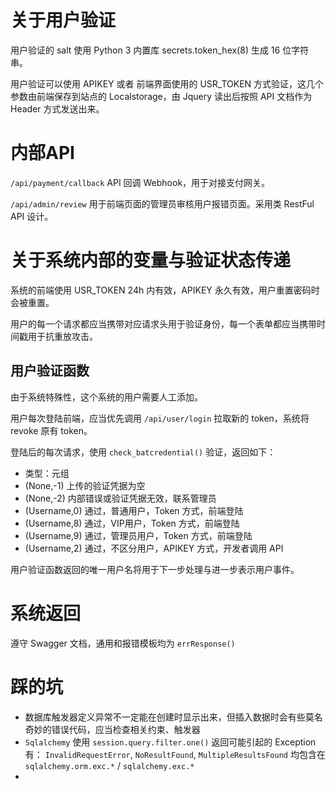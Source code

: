 # 关于用户验证

用户验证的 salt 使用 Python 3 内置库 secrets.token_hex(8) 生成 16 位字符串。

用户验证可以使用 APIKEY 或者 前端界面使用的 USR_TOKEN 方式验证，这几个参数由前端保存到站点的 Localstorage，由 Jquery 读出后按照 API 文档作为 Header 方式发送出来。

# 内部API

`/api/payment/callback` API 回调 Webhook，用于对接支付网关。

`/api/admin/review` 用于前端页面的管理员审核用户报错页面。采用类 RestFul API 设计。

# 关于系统内部的变量与验证状态传递

系统的前端使用 USR_TOKEN 24h 内有效，APIKEY 永久有效，用户重置密码时会被重置。

用户的每一个请求都应当携带对应请求头用于验证身份，每一个表单都应当携带时间戳用于抗重放攻击。

## 用户验证函数

由于系统特殊性，这个系统的用户需要人工添加。

用户每次登陆前端，应当优先调用 `/api/user/login` 拉取新的 token，系统将 revoke 原有 token。

登陆后的每次请求，使用 `check_batcredential()` 验证，返回如下：

- 类型：元组
- (None,-1) 上传的验证凭据为空
- (None,-2) 内部错误或验证凭据无效，联系管理员
- (Username,0) 通过，普通用户，Token 方式，前端登陆
- (Username,8) 通过，VIP用户，Token 方式，前端登陆
- (Username,9) 通过，管理员用户，Token 方式，前端登陆
- (Username,2) 通过，不区分用户，APIKEY 方式，开发者调用 API

用户验证函数返回的唯一用户名将用于下一步处理与进一步表示用户事件。

# 系统返回 

遵守 Swagger 文档，通用和报错模板均为 `errResponse()`

# 踩的坑

- 数据库触发器定义异常不一定能在创建时显示出来，但插入数据时会有些莫名奇妙的错误代码，应当检查相关约束、触发器
- `Sqlalchemy` 使用 `session.query.filter.one()` 返回可能引起的 Exception 有：
    `InvalidRequestError`, `NoResultFound`, `MultipleResultsFound` 
    均包含在 `sqlalchemy.orm.exc.*` / `sqlalchemy.exc.*`
- 